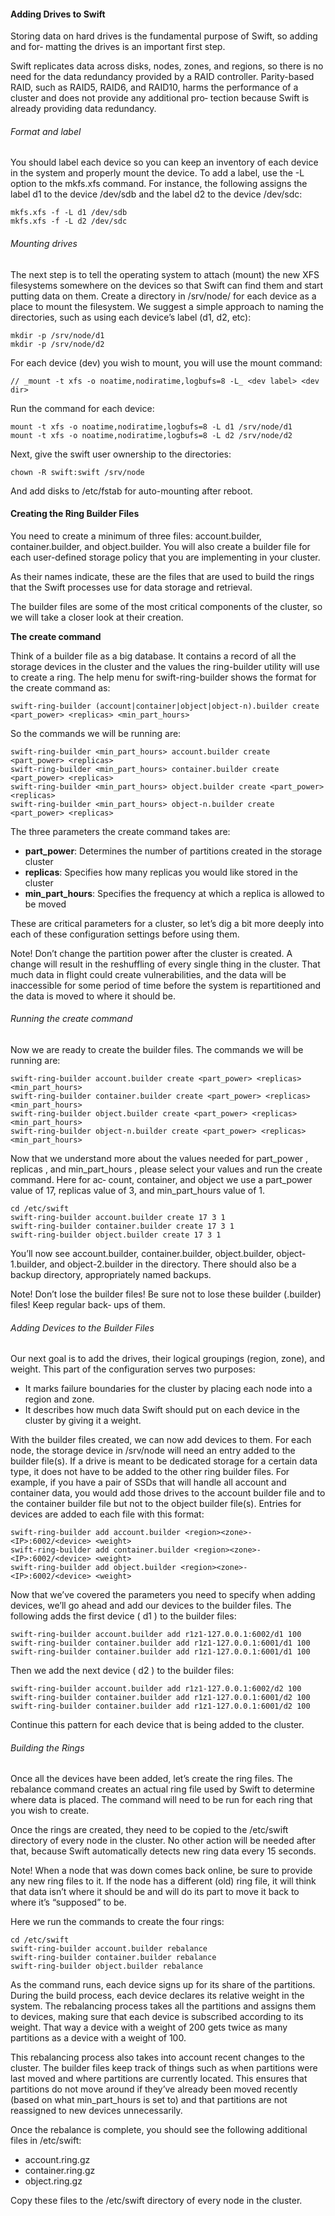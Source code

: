 #### Adding Drives to Swift

Storing data on hard drives is the fundamental purpose of Swift, so adding and for‐
matting the drives is an important first step.

Swift replicates data across disks, nodes, zones, and regions, so there
is no need for the data redundancy provided by a RAID controller.
Parity-based RAID, such as RAID5, RAID6, and RAID10, harms the
performance of a cluster and does not provide any additional pro‐
tection because Swift is already providing data redundancy.

###### Format and label

You should label each device so you can keep an inventory of each device in the system
and properly mount the device. To add a label, use the -L option to the mkfs.xfs
command. For instance, the following assigns the label d1 to the device /dev/sdb and
the label d2 to the device /dev/sdc:

```commandline
mkfs.xfs -f -L d1 /dev/sdb
mkfs.xfs -f -L d2 /dev/sdc
```

###### Mounting drives

The next step is to tell the operating system to attach (mount) the new XFS filesystems
somewhere on the devices so that Swift can find them and start putting data on them.
Create a directory in /srv/node/ for each device as a place to mount the filesystem. We
suggest a simple approach to naming the directories, such as using each device’s label
(d1, d2, etc):
```
mkdir -p /srv/node/d1
mkdir -p /srv/node/d2
```
For each device (dev) you wish to mount, you will use the mount command:
```
// _mount -t xfs -o noatime,nodiratime,logbufs=8 -L_ <dev label> <dev dir>
```
Run the command for each device:
```
mount -t xfs -o noatime,nodiratime,logbufs=8 -L d1 /srv/node/d1
mount -t xfs -o noatime,nodiratime,logbufs=8 -L d2 /srv/node/d2
```
Next, give the swift user ownership to the directories:
```
chown -R swift:swift /srv/node
```
And add disks to /etc/fstab for auto-mounting after reboot.


#### Creating the Ring Builder Files

You need to create a minimum of three files: account.builder, container.builder, and
object.builder. You will also create a builder file for each user-defined storage policy that
you are implementing in your cluster.

As their names indicate, these are the files that are used to build the rings that the Swift
processes use for data storage and retrieval.

The builder files are some of the most critical components of the cluster, so we will take
a closer look at their creation.

**The create command**

Think of a builder file as a big database. It contains a record of all the storage devices in
the cluster and the values the ring-builder utility will use to create a ring.
The help menu for swift-ring-builder shows the format for the create command as:
```
swift-ring-builder (account|container|object|object-n).builder create <part_power> <replicas> <min_part_hours>
```
So the commands we will be running are:
```
swift-ring-builder <min_part_hours> account.builder create <part_power> <replicas> 
swift-ring-builder <min_part_hours> container.builder create <part_power> <replicas>
swift-ring-builder <min_part_hours> object.builder create <part_power> <replicas>
swift-ring-builder <min_part_hours> object-n.builder create <part_power> <replicas>
```
The three parameters the create command takes are:

- __part_power__: Determines the number of partitions created in the storage cluster
- __replicas__: Specifies how many replicas you would like stored in the cluster
- __min_part_hours__: Specifies the frequency at which a replica is allowed to be moved

These are critical parameters for a cluster, so let’s dig a bit more deeply into each of these
configuration settings before using them.

Note! Don’t change the partition power after the cluster is created. A change will result in the 
reshuffling of every single thing in the cluster. That much data in flight could create vulnerabilities, 
and the data will be inaccessible for some period of time before the system is repartitioned and the data is 
moved to where it should be.


###### Running the create command

Now we are ready to create the builder files.
The commands we will be running are:
```
swift-ring-builder account.builder create <part_power> <replicas> <min_part_hours>
swift-ring-builder container.builder create <part_power> <replicas> <min_part_hours>
swift-ring-builder object.builder create <part_power> <replicas> <min_part_hours>
swift-ring-builder object-n.builder create <part_power> <replicas> <min_part_hours>
```
Now that we understand more about the values needed for part_power , replicas , and
min_part_hours , please select your values and run the create command. Here for ac‐
count, container, and object we use a part_power value of 17, replicas value of 3, and
min_part_hours value of 1.

```commandline
cd /etc/swift
swift-ring-builder account.builder create 17 3 1
swift-ring-builder container.builder create 17 3 1
swift-ring-builder object.builder create 17 3 1
```

You’ll now see account.builder, container.builder, object.builder, object-1.builder, and
object-2.builder in the directory. There should also be a backup directory, appropriately
named backups.

Note! 
Don’t lose the builder files!
Be sure not to lose these builder (.builder) files! Keep regular back‐
ups of them.

###### Adding Devices to the Builder Files

Our next goal is to add the drives, their logical groupings (region, zone), and weight.
This part of the configuration serves two purposes:

- It marks failure boundaries for the cluster by placing each node into a region and
zone.
- It describes how much data Swift should put on each device in the cluster by giving
it a weight.

With the builder files created, we can now add devices to them. For each node, the
storage device in /srv/node will need an entry added to the builder file(s). If a drive is
meant to be dedicated storage for a certain data type, it does not have to be added to the
other ring builder files. For example, if you have a pair of SSDs that will handle all
account and container data, you would add those drives to the account builder file and
to the container builder file but not to the object builder file(s).
Entries for devices are added to each file with this format:
```commandline
swift-ring-builder add account.builder <region><zone>-<IP>:6002/<device> <weight>
swift-ring-builder add container.builder <region><zone>-<IP>:6002/<device> <weight>
swift-ring-builder add object.builder <region><zone>-<IP>:6002/<device> <weight>
```

Now that we’ve covered the parameters you need to specify when adding devices, we’ll
go ahead and add our devices to the builder files.
The following adds the first device ( d1 ) to the builder files:
```
swift-ring-builder account.builder add r1z1-127.0.0.1:6002/d1 100
swift-ring-builder container.builder add r1z1-127.0.0.1:6001/d1 100 
swift-ring-builder container.builder add r1z1-127.0.0.1:6001/d1 100
```
Then we add the next device ( d2 ) to the builder files:
```
swift-ring-builder account.builder add r1z1-127.0.0.1:6002/d2 100
swift-ring-builder container.builder add r1z1-127.0.0.1:6001/d2 100 
swift-ring-builder container.builder add r1z1-127.0.0.1:6001/d2 100
```
Continue this pattern for each device that is being added to the cluster.

###### Building the Rings

Once all the devices have been added, let’s create the ring files. The rebalance command
creates an actual ring file used by Swift to determine where data is placed. The command
will need to be run for each ring that you wish to create.

Once the rings are created, they need to be copied to the /etc/swift directory of every
node in the cluster. No other action will be needed after that, because Swift automatically
detects new ring data every 15 seconds.

Note!
When a node that was down comes back online, be sure to provide
any new ring files to it. If the node has a different (old) ring file, it
will think that data isn’t where it should be and will do its part to move
it back to where it’s “supposed” to be.

Here we run the commands to create the four rings:
```commandline
cd /etc/swift
swift-ring-builder account.builder rebalance
swift-ring-builder container.builder rebalance
swift-ring-builder object.builder rebalance
```

As the command runs, each device signs up for its share of the partitions. During the
build process, each device declares its relative weight in the system. The rebalancing
process takes all the partitions and assigns them to devices, making sure that each device
is subscribed according to its weight. That way a device with a weight of 200 gets twice
as many partitions as a device with a weight of 100.

This rebalancing process also takes into account recent changes to the cluster. The
builder files keep track of things such as when partitions were last moved and where
partitions are currently located. This ensures that partitions do not move around if
they’ve already been moved recently (based on what min_part_hours is set to) and that
partitions are not reassigned to new devices unnecessarily.

Once the rebalance is complete, you should see the following additional files in /etc/swift:

- account.ring.gz
- container.ring.gz
- object.ring.gz

Copy these files to the /etc/swift directory of every node in the cluster.